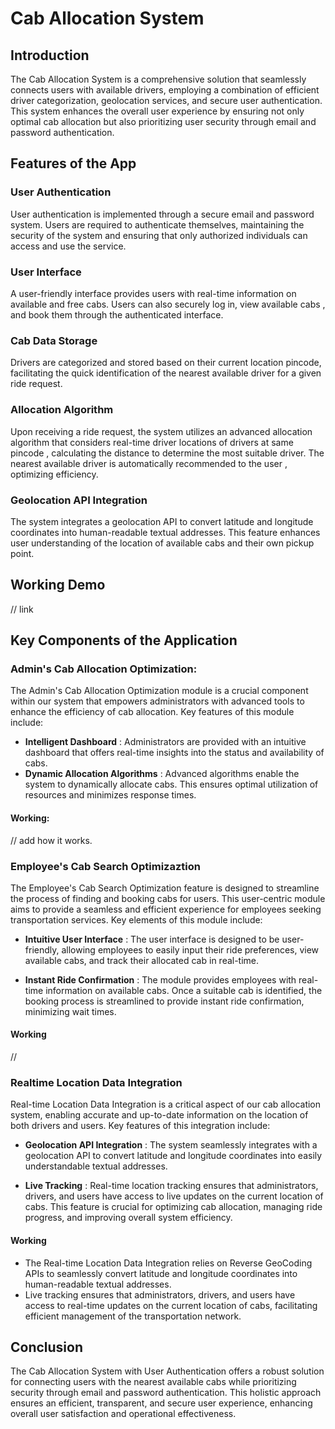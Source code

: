 # Cab Allocation System

## Introduction
The Cab Allocation System is a comprehensive solution that seamlessly connects users with available drivers, employing a combination of efficient driver categorization, geolocation services, and secure user authentication. This system enhances the overall user experience by ensuring not only optimal cab allocation but also prioritizing user security through email and password authentication.

## Features of the App

### User Authentication

User authentication is implemented through a secure email and password system.
Users are required to authenticate themselves, maintaining the security of the system and ensuring that only authorized individuals can access and use the service.

### User Interface

A user-friendly interface provides users with real-time information on available and free cabs.
Users can also securely log in, view available cabs , and book them through the authenticated interface.

### Cab Data Storage

Drivers are categorized and stored based on their current location pincode, facilitating the quick identification of the nearest available driver for a given ride request.

### Allocation Algorithm

Upon receiving a ride request, the system utilizes an advanced allocation algorithm that considers real-time driver locations of drivers at same pincode , calculating the distance to determine the most suitable driver.
The nearest available driver is automatically recommended to the user , optimizing efficiency.


### Geolocation API Integration

The system integrates a geolocation API to convert latitude and longitude coordinates into human-readable textual addresses.
This feature enhances user understanding of the location of available cabs and their own pickup point.

## Working Demo

// link

## Key Components of the Application

### Admin's Cab Allocation Optimization:

The Admin's Cab Allocation Optimization module is a crucial component within our system that empowers administrators with advanced tools to enhance the efficiency of cab allocation. Key features of this module include:

- **Intelligent Dashboard** : Administrators are provided with an intuitive dashboard that offers real-time insights into the status and availability of cabs. 
- **Dynamic Allocation Algorithms** : Advanced algorithms enable the system to dynamically allocate cabs. This ensures optimal utilization of resources and minimizes response times.

#### Working:

// add how it works.


### Employee's Cab Search Optimizaztion
The Employee's Cab Search Optimization feature is designed to streamline the process of finding and booking cabs for users. This user-centric module aims to provide a seamless and efficient experience for employees seeking transportation services. Key elements of this module include:

- **Intuitive User Interface** : The user interface is designed to be user-friendly, allowing employees to easily input their ride preferences, view available cabs, and track their allocated cab in real-time.

- **Instant Ride Confirmation** : The module provides employees with real-time information on available cabs. Once a suitable cab is identified, the booking process is streamlined to provide instant ride confirmation, minimizing wait times.


#### Working
//


### Realtime Location Data Integration

Real-time Location Data Integration is a critical aspect of our cab allocation system, enabling accurate and up-to-date information on the location of both drivers and users. Key features of this integration include:

- **Geolocation API Integration** : The system seamlessly integrates with a geolocation API to convert latitude and longitude coordinates into easily understandable textual addresses. 

- **Live Tracking** : Real-time location tracking ensures that administrators, drivers, and users have access to live updates on the current location of cabs. This feature is crucial for optimizing cab allocation, managing ride progress, and improving overall system efficiency.

#### Working

- The Real-time Location Data Integration relies on Reverse GeoCoding APIs to seamlessly convert latitude and longitude coordinates into human-readable textual addresses.
- Live tracking ensures that administrators, drivers, and users have access to real-time updates on the current location of cabs, facilitating efficient management of the transportation network.

## Conclusion

The Cab Allocation System with User Authentication offers a robust solution for connecting users with the nearest available cabs while prioritizing security through email and password authentication. This holistic approach ensures an efficient, transparent, and secure user experience, enhancing overall user satisfaction and operational effectiveness.
